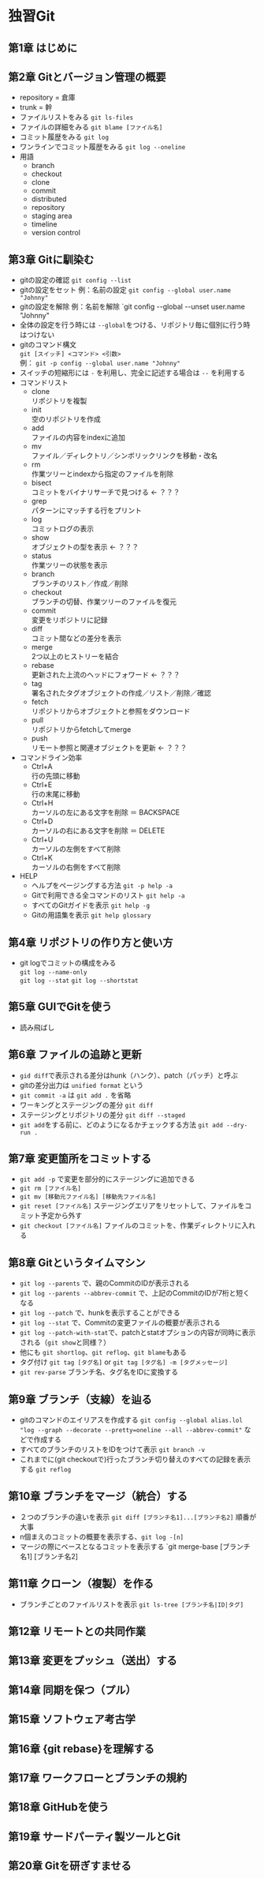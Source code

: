 # 独習Git

## 第1章 はじめに

## 第2章 Gitとバージョン管理の概要
  - repository = 倉庫
  - trunk = 幹
  - ファイルリストをみる `git ls-files`
  - ファイルの詳細をみる `git blame [ファイル名]`
  - コミット履歴をみる `git log`
  - ワンラインでコミット履歴をみる `git log --oneline`
  - 用語  
    - branch
    - checkout
    - clone
    - commit
    - distributed
    - repository
    - staging area
    - timeline
    - version control

## 第3章 Gitに馴染む
  - gitの設定の確認 `git config --list`
  - gitの設定をセット 例：名前の設定 `git config --global user.name "Johnny"`
  - gitの設定を解除 例：名前を解除 `git config --global --unset user.name "Johnny"
  - 全体の設定を行う時には `--global`をつける、リポジトリ毎に個別に行う時はつけない
  - gitのコマンド構文  
    `git [スイッチ] <コマンド> <引数>`  
    例： `git -p config --global user.name "Johnny"`
  - スイッチの短縮形には `-` を利用し、完全に記述する場合は `--` を利用する
  - コマンドリスト
    - clone  
      リポジトリを複製
    - init  
      空のリポジトリを作成
    - add  
      ファイルの内容をindexに追加
    - mv  
      ファイル／ディレクトリ／シンボリックリンクを移動・改名
    - rm  
      作業ツリーとindexから指定のファイルを削除
    - bisect  
      コミットをバイナリサーチで見つける  ← ？？？
    - grep  
      パターンにマッチする行をプリント
    - log  
      コミットログの表示
    - show  
      オブジェクトの型を表示  ← ？？？
    - status  
      作業ツリーの状態を表示
    - branch  
      ブランチのリスト／作成／削除
    - checkout  
      ブランチの切替、作業ツリーのファイルを復元
    - commit  
      変更をリポジトリに記録
    - diff  
      コミット間などの差分を表示
    - merge  
      2つ以上のヒストリーを結合
    - rebase  
      更新された上流のヘッドにフォワード  ← ？？？
    - tag  
      署名されたタグオブジェクトの作成／リスト／削除／確認
    - fetch  
      リポジトリからオブジェクトと参照をダウンロード
    - pull  
      リポジトリからfetchしてmerge
    - push  
      リモート参照と関連オブジェクトを更新   ← ？？？
  - コマンドライン効率
    - Ctrl+A  
      行の先頭に移動
    - Ctrl+E  
      行の末尾に移動
    - Ctrl+H  
      カーソルの左にある文字を削除 ＝ BACKSPACE
    - Ctrl+D  
      カーソルの右にある文字を削除 ＝ DELETE
    - Ctrl+U  
      カーソルの左側をすべて削除
    - Ctrl+K  
      カーソルの右側をすべて削除
  - HELP
    - ヘルプをページングする方法 `git -p help -a`
    - Gitで利用できる全コマンドのリスト `git help -a`
    - すべてのGitガイドを表示 `git help -g`
    - Gitの用語集を表示 `git help glossary`

## 第4章 リポジトリの作り方と使い方
  - git logでコミットの構成をみる  
    `git log --name-only`  
    `git log --stat`
    `git log --shortstat`

## 第5章 GUIでGitを使う
  - 読み飛ばし

## 第6章 ファイルの追跡と更新
  - `gid diff`で表示される差分はhunk（ハンク）、patch（パッチ）と呼ぶ
  - gitの差分出力は `unified format` という
  - `git commit -a` は `git add .` を省略
  - ワーキングとステージングの差分 `git diff`
  - ステージングとリポジトリの差分 `git diff --staged`
  - `git add`をする前に、どのようになるかチェックする方法 `git add --dry-run .`

## 第7章 変更箇所をコミットする
  - `git add -p` で変更を部分的にステージングに追加できる
  - `git rm [ファイル名]`
  - `git mv [移動元ファイル名] [移動先ファイル名]`
  - `git reset [ファイル名]` ステージングエリアをリセットして、ファイルをコミット予定から外す
  - `git checkout [ファイル名]` ファイルのコミットを、作業ディレクトリに入れる

## 第8章 Gitというタイムマシン
  - `git log --parents` で、親のCommitのIDが表示される
  - `git log --parents --abbrev-commit` で、上記のCommitのIDが7桁と短くなる
  - `git log --patch` で、hunkを表示することができる
  - `git log --stat` で、Commitの変更ファイルの概要が表示される
  - `git log --patch-with-stat`で、patchとstatオプションの内容が同時に表示される（`git show`と同様？）
  - 他にも `git shortlog`、`git reflog`、`git blame`もある
  - タグ付け `git tag [タグ名]` or `git tag [タグ名] -m [タグメッセージ]`
  - `git rev-parse` ブランチ名、タグ名をIDに変換する

## 第9章 ブランチ（支線）を辿る
  - gitのコマンドのエイリアスを作成する `git config --global alias.lol "log --graph --decorate --pretty=oneline --all --abbrev-commit"` などで作成する
  - すべてのブランチのリストをIDをつけて表示 `git branch -v`
  - これまでに(git checkoutで)行ったブランチ切り替えのすべての記録を表示する `git reflog`

## 第10章 ブランチをマージ（統合）する
  - ２つのブランチの違いを表示 `git diff [ブランチ名1]...[ブランチ名2]` 順番が大事
  - n個まえのコミットの概要を表示する、`git log -[n]`
  - マージの際にベースとなるコミットを表示する `git merge-base [ブランチ名1] [ブランチ名2]

## 第11章 クローン（複製）を作る
  - ブランチごとのファイルリストを表示 `git ls-tree [ブランチ名|ID|タグ]`

## 第12章 リモートとの共同作業
## 第13章 変更をプッシュ（送出）する
## 第14章 同期を保つ（プル）
## 第15章 ソフトウェア考古学
## 第16章 {git rebase}を理解する
## 第17章 ワークフローとブランチの規約
## 第18章 GitHubを使う
## 第19章 サードパーティ製ツールとGit
## 第20章 Gitを研ぎすませる
